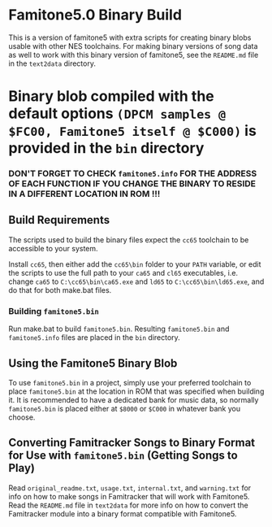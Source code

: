 # Famitone5.0 Binary Build

This is a version of famitone5 with extra scripts for creating binary blobs usable with other NES toolchains.
For making binary versions of song data as well to work with this binary version of famitone5, see the `README.md` 
file in the `text2data` directory.

# Binary blob compiled with the default options `(DPCM samples @ $FC00, Famitone5 itself @ $C000)` is provided in the `bin` directory
### DON'T FORGET TO CHECK `famitone5.info` FOR THE ADDRESS OF EACH FUNCTION IF YOU CHANGE THE BINARY TO RESIDE IN A DIFFERENT LOCATION IN ROM !!!

## Build Requirements

The scripts used to build the binary files expect the `cc65` toolchain to be accessible to your system.

Install `cc65`, then either add the `cc65\bin` folder to your `PATH` variable,
or edit the scripts to use the full path to your `ca65` and `cl65` executables, i.e.
change `ca65` to `C:\cc65\bin\ca65.exe` and `ld65` to `C:\cc65\bin\ld65.exe`,
and do that for both make.bat files.



### Building `famitone5.bin`

Run make.bat to build `famitone5.bin`.  Resulting `famitone5.bin` and `famitone5.info` files are placed 
in the `bin` directory.

## Using the Famitone5 Binary Blob

To use `famitone5.bin` in a project, simply use your preferred toolchain to place `famitone5.bin` at the
location in ROM that was specified when building it.  It is recommended to have a dedicated bank for music data, so 
normally `famitone5.bin` is placed either at `$8000` or `$C000` in whatever bank you choose.

## Converting Famitracker Songs to Binary Format for Use with `famitone5.bin` (Getting Songs to Play)
Read `original_readme.txt`, `usage.txt`, `internal.txt`, and `warning.txt` for info on how to make songs in
Famitracker that will work with Famitone5.  Read the `README.md` file in `text2data` for more info on how
to convert the Famitracker module into a binary format compatible with Famitone5.